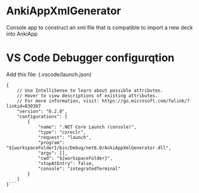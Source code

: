 # AnkiAppXmlGenerator
Console app to construct an xml file that is compatible to import a new deck into AnkiApp

# VS Code Debugger configurqtion
Add this file: (.vscode/launch.json)

```
{
    // Use IntelliSense to learn about possible attributes.
    // Hover to view descriptions of existing attributes.
    // For more information, visit: https://go.microsoft.com/fwlink/?linkid=830387
    "version": "0.2.0",
    "configurations": [
        {
            "name": ".NET Core Launch (console)",
            "type": "coreclr",
            "request": "launch",
            "program": "${workspaceFolder}/bin/Debug/net6.0/AnkiAppXmlGenerator.dll",
            "args": [],
            "cwd": "${workspaceFolder}",
            "stopAtEntry": false,
            "console": "integratedTerminal"
        }
    ]
}```